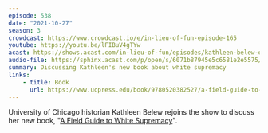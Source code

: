 ```yaml
---
episode: 538
date: "2021-10-27"
season: 3
crowdcast: https://www.crowdcast.io/e/in-lieu-of-fun-episode-165
youtube: https://youtu.be/lFIBuV4gTYw
acast: https://shows.acast.com/in-lieu-of-fun/episodes/kathleen-belew-on-a-field-guide-to-white-supremacy
audio-file: https://sphinx.acast.com/p/open/s/6071b87945e5c6581e2e5575/e/6185ac9ff3446100140f9894/media.mp3
summary: Discussing Kathleen's new book about white supremacy
links:
    - title: Book
      url: https://www.ucpress.edu/book/9780520382527/a-field-guide-to-white-supremacy
---
```

University of Chicago historian Kathleen Belew rejoins the show to discuss her new book, "[A Field Guide to White Supremacy][book]".

[book]: https://www.ucpress.edu/book/9780520382527/a-field-guide-to-white-supremacy
